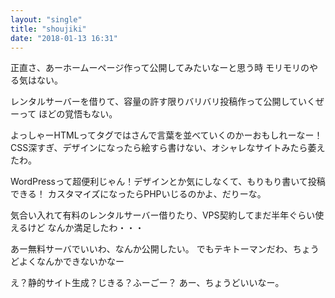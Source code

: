 ```yaml
---
layout: "single"
title: "shoujiki"
date: "2018-01-13 16:31"
---
```


正直さ、あーホームーページ作って公開してみたいなーと思う時
モリモリのやる気はない。

レンタルサーバーを借りて、容量の許す限りバリバリ投稿作って公開していくぜーって
ほどの覚悟もない。

よっしゃーHTMLってタグではさんで言葉を並べていくのかーおもしれーなー！
CSS深すぎ、デザインになったら絵すら書けない、オシャレなサイトみたら萎えたわ。

WordPressって超便利じゃん！デザインとか気にしなくて、もりもり書いて投稿できる！
カスタマイズになったらPHPいじるのかよ、だりーな。

気合い入れて有料のレンタルサーバー借りたり、VPS契約してまだ半年ぐらい使えるけど
なんか満足したわ・・・

あー無料サーバでいいわ、なんか公開したい。
でもテキトーマンだわ、ちょうどよくなんかできないかなー

え？静的サイト生成？じきる？ふーごー？
あー、ちょうどいいなー。
